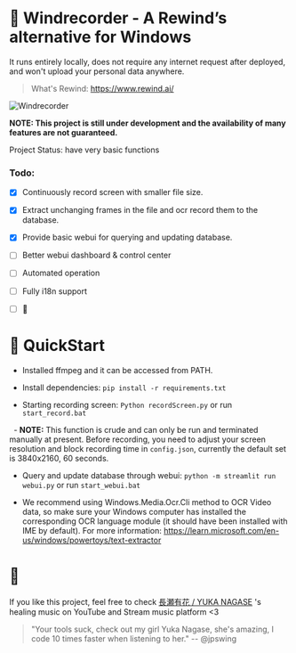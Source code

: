# 🦝 Windrecorder - A Rewind’s alternative for Windows

It runs entirely locally, does not require any internet request after deployed, and won't upload your personal data anywhere.

> What's Rewind: https://www.rewind.ai/

![Windrecorder](https://github.com/Antonoko/Windrecorder/blob/main/__assets__/preview.png)


**NOTE: This project is still under development and the availability of many features are not guaranteed.**

Project Status: have very basic functions


### Todo:
- [x] Continuously record screen with smaller file size.
- [x] Extract unchanging frames in the file and ocr record them to the database.
- [x] Provide basic webui for querying and updating database.
- [ ] Better webui dashboard & control center
- [ ] Automated operation
- [ ] Fully i18n support
- [ ] 🤔


# 🦝 QuickStart

- Installed ffmpeg and it can be accessed from PATH.

- Install dependencies: `pip install -r requirements.txt`

- Starting recording screen: `Python recordScreen.py` or run `start_record.bat`

  - **NOTE:** This function is crude and can only be run and terminated manually at present. Before recording, you need to adjust your screen resolution and block recording time in `config.json`, currently the default set is 3840x2160, 60 seconds.

- Query and update database through webui: `python -m streamlit run webui.py` or run  `start_webui.bat`

- We recommend using Windows.Media.Ocr.Cli method to OCR Video data, so make sure your Windows computer has installed the corresponding OCR language module (it should have been installed with IME by default). For more information: https://learn.microsoft.com/en-us/windows/powertoys/text-extractor


# 🧡
If you like this project, feel free to check [長瀬有花 / YUKA NAGASE](https://www.youtube.com/channel/UCf-PcSHzYAtfcoiBr5C9DZA) 's healing music on YouTube and Stream music platform <3

> "Your tools suck, check out my girl Yuka Nagase, she's amazing, I code 10 times faster when listening to her." -- @jpswing
